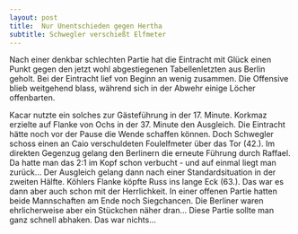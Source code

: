 ```yaml
---
layout: post
title:  Nur Unentschieden gegen Hertha
subtitle: Schwegler verschießt Elfmeter
---
```


Nach einer denkbar schlechten Partie hat die Eintracht mit Glück einen Punkt gegen den jetzt wohl abgestiegenen Tabellenletzten aus Berlin geholt. Bei der Eintracht lief von Beginn an wenig zusammen. Die Offensive blieb weitgehend blass, während sich in der Abwehr einige Löcher offenbarten.

Kacar nutzte ein solches zur Gästeführung in der 17. Minute. Korkmaz erzielte auf Flanke von Ochs in der 37. Minute den Ausgleich. Die Eintracht hätte noch vor der Pause die Wende schaffen können. Doch Schwegler schoss einen an Caio verschuldeten Foulelfmeter über das Tor (42.). Im direkten Gegenzug gelang den Berlinern die erneute Führung durch Raffael. Da hatte man das 2:1 im Kopf schon verbucht - und auf einmal liegt man zurück... Der Ausgleich gelang dann nach einer Standardsituation in der zweiten Hälfte. Köhlers Flanke köpfte Russ ins lange Eck (63.). Das war es dann aber auch schon mit der Herrlichkeit. In einer offenen Partie hatten beide Mannschaften am Ende noch Siegchancen. Die Berliner waren ehrlicherweise aber ein Stückchen näher dran... Diese Partie sollte man ganz schnell abhaken. Das war nichts...
